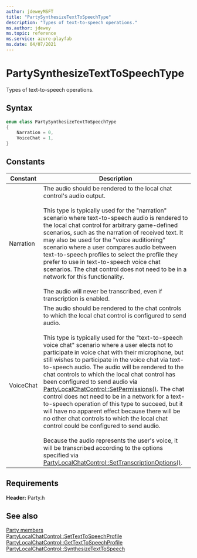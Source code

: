 ```yaml
---
author: jdeweyMSFT
title: "PartySynthesizeTextToSpeechType"
description: "Types of text-to-speech operations."
ms.author: jdewey
ms.topic: reference
ms.service: azure-playfab
ms.date: 04/07/2021
---
```


# PartySynthesizeTextToSpeechType  

Types of text-to-speech operations.    

## Syntax  
  
```cpp
enum class PartySynthesizeTextToSpeechType    
{  
    Narration = 0,  
    VoiceChat = 1,  
}  
```  
  
## Constants  
  
| Constant | Description |
| --- | --- |
| Narration | The audio should be rendered to the local chat control's audio output.<br/><br/> This type is typically used for the "narration" scenario where text-to-speech audio is rendered to the local chat control for arbitrary game-defined scenarios, such as the narration of received text. It may also be used for the "voice auditioning" scenario where a user compares audio between text-to-speech profiles to select the profile they prefer to use in text-to-speech voice chat scenarios. The chat control does not need to be in a network for this functionality. <br /><br /> The audio will never be transcribed, even if transcription is enabled. |  
| VoiceChat | The audio should be rendered to the chat controls to which the local chat control is configured to send audio.<br/><br/> This type is typically used for the "text-to-speech voice chat" scenario where a user elects not to participate in voice chat with their microphone, but still wishes to participate in the voice chat via text-to-speech audio. The audio will be rendered to the chat controls to which the local chat control has been configured to send audio via [PartyLocalChatControl::SetPermissions()](../classes/PartyLocalChatControl/methods/partylocalchatcontrol_setpermissions.md). The chat control does not need to be in a network for a text-to-speech operation of this type to succeed, but it will have no apparent effect because there will be no other chat controls to which the local chat control could be configured to send audio. <br /><br /> Because the audio represents the user's voice, it will be transcribed according to the options specified via [PartyLocalChatControl::SetTranscriptionOptions()](../classes/PartyLocalChatControl/methods/partylocalchatcontrol_settranscriptionoptions.md). |  
  
  
## Requirements  
  
**Header:** Party.h
  
## See also  
[Party members](../party_members.md)  
[PartyLocalChatControl::SetTextToSpeechProfile](../classes/PartyLocalChatControl/methods/partylocalchatcontrol_settexttospeechprofile.md)  
[PartyLocalChatControl::GetTextToSpeechProfile](../classes/PartyLocalChatControl/methods/partylocalchatcontrol_gettexttospeechprofile.md)  
[PartyLocalChatControl::SynthesizeTextToSpeech](../classes/PartyLocalChatControl/methods/partylocalchatcontrol_synthesizetexttospeech.md)
  
  
